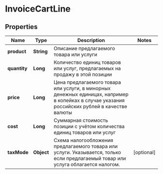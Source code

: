 # InvoiceCartLine

## Properties
Name | Type | Description | Notes
------------ | ------------- | ------------- | -------------
**product** | **String** | Описание предлагаемого товара или услуги | 
**quantity** | **Long** | Количество единиц товаров или услуг, предлагаемых на продажу в этой позиции  | 
**price** | **Long** | Цена предлагаемого товара или услуги, в минорных денежных единицах, например в копейках в случае указания российских рублей в качестве валюты  | 
**cost** | **Long** | Суммарная стоимость позиции с учётом количества единиц товаров или услуг  | 
**taxMode** | **Object** | Схема налогообложения предлагаемого товара или услуги. Указывается, только если предлагаемый товар или услуга облагается налогом. |  [optional]
